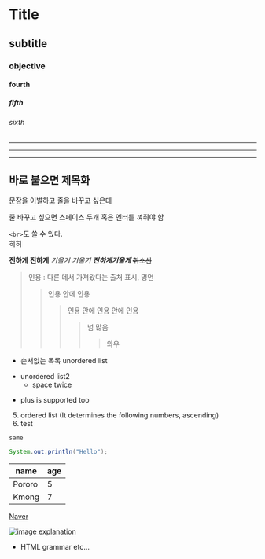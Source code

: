 # Title
## subtitle
### objective
#### fourth
##### fifth
###### sixth
***
---
___


바로 붙으면 제목화
---

문장을 이별하고 줄을 바꾸고 싶은데

줄 바꾸고 싶으면 스페이스 두개
혹은 엔터를 껴줘야 함

`<br>`도 쓸 수 있다.<br>
히히

**진하게** __진하게__
*기울기* _기울기_
***진하게기울게***
~~취소선~~

> 인용 : 다른 데서 가져왔다는 출처 표시, 명언
>> 인용 안에 인용
>>> 인용 안에 인용 안에 인용
>>>> 넘 많음
>>>>> 와우

* 순서없는 목록 unordered list
- unordered list2
  - space twice
+ plus is supported too

5. ordered list (It determines the following numbers, ascending)
3. test

`same`
```java
System.out.println("Hello");
```

|name|age|
|-|-|
|Pororo|5|
|Kmong|7|

[Naver](https://www.naver.com)

[![image explanation](https://images.pexels.com/photos/19194892/pexels-photo-19194892.jpeg?auto=compress&cs=tinysrgb&w=1260&h=750&dpr=1)
](https://github.com/qus0in)

* HTML grammar etc...
<!-- It is undercover-->